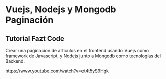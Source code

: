 # Vuejs, Nodejs y Mongodb Paginación

## Tutorial Fazt Code

Crear una páginacion de articulos en el frontend usando Vuejs como framework de Javascript, y Nodejs junto a Mongodb como tecnologías del Backend.

https://www.youtube.com/watch?v=et4t5yS9Hgk
